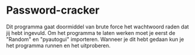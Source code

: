 # Password-cracker
Dit programma gaat doormiddel van brute force het wachtwoord raden dat jij hebt ingevuld.
Om het programma te laten werken moet je eerst de "Random" en "pyautogui" importeren.
Wanneer je dit hebt gedaan kun je het programma runnen en het uitproberen.
